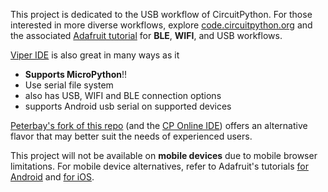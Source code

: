 This project is dedicated to the USB workflow of CircuitPython. For those interested in more diverse workflows, explore [code.circuitpython.org](https://code.circuitpython.org/) and the associated [Adafruit tutorial](https://blog.adafruit.com/2022/09/07/new-guide-circuitpython-web-workflow-code-editor-quick-start-adafruitlearningsystem-adafruit-circuitpython-makermelissa/) for **BLE**, **WIFI**, and USB workflows.

[Viper IDE](https://viper-ide.org/) is also great in many ways as it
- **Supports MicroPython**!!
- Use serial file system
- also has USB, WIFI and BLE connection options
- supports Android usb serial on supported devices

[Peterbay's fork of this repo](https://github.com/peterbay/CircuitPython-online-IDE2) (and the [CP Online IDE](https://ide.vavrin.eu/)) offers an alternative flavor that may better suit the needs of experienced users. 

This project will not be available on **mobile devices** due to mobile browser limitations. For mobile device alternatives, refer to Adafruit's tutorials [for Android](https://learn.adafruit.com/using-the-android-circuitpython-editor) and [for iOS](https://learn.adafruit.com/editing-circuitpython-on-ios-with-runestone/usage).
